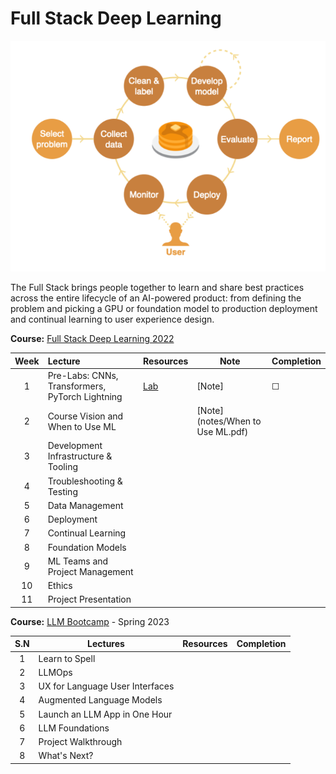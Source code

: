 # Full Stack Deep Learning
![Pipeline](full-stack.png)

The Full Stack brings people together to learn and share best practices across the entire lifecycle of an AI-powered product: from defining the problem and picking a GPU or foundation model to production deployment and continual learning to user experience design.


**Course:** [Full Stack Deep Learning 2022](https://fullstackdeeplearning.com/course/2022/)

| Week | Lecture | Resources | Note | Completion |
| :--: | :--- | :--- | ---- | ---- |
| 1 | Pre-Labs: CNNs, Transformers, PyTorch Lightning | [Lab](https://fullstackdeeplearning.com/course/2022/labs-1-3-cnns-transformers-pytorch-lightning/) | [Note] | &#x2610; |
| 2 | Course Vision and When to Use ML |  | [Note](notes/When to Use ML.pdf) |  |
| 3 | Development Infrastructure & Tooling |  |  |  |
| 4 | Troubleshooting & Testing |  |  |  |
| 5 | Data Management |  |  |  |
| 6 | Deployment |  |  |  |
| 7 | Continual Learning |  |  |  |
| 8 | Foundation Models |  |  |  |
| 9 | ML Teams and Project Management |  |  |  |
| 10 | Ethics |  |  |  |
| 11 | Project Presentation |  |  |  |
 
 **Course:** [LLM Bootcamp](https://fullstackdeeplearning.com/llm-bootcamp/spring-2023/) - Spring 2023
 
| S.N | Lectures | Resources | Completion |
| :--: | ---- | ---- | ---- |
| 1 | Learn to Spell |  |  |
| 2 | LLMOps |  |  |
| 3 | UX for Language User Interfaces |  |  |
| 4 | Augmented Language Models |  |  |
| 5 | Launch an LLM App in One Hour |  |  |
| 6 | LLM Foundations |  |  |
| 7 | Project Walkthrough |  |  |
| 8 | What's Next? |  |  |
